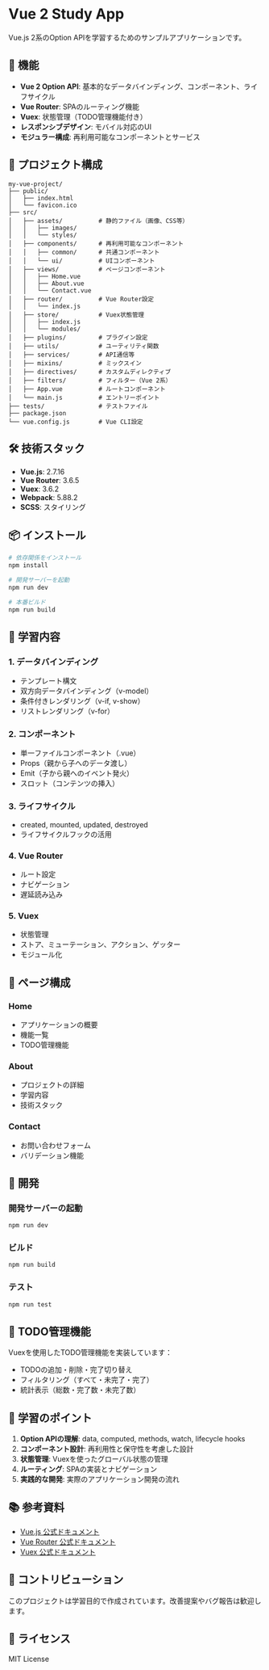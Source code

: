 # Vue 2 Study App

Vue.js 2系のOption APIを学習するためのサンプルアプリケーションです。

## 🚀 機能

- **Vue 2 Option API**: 基本的なデータバインディング、コンポーネント、ライフサイクル
- **Vue Router**: SPAのルーティング機能
- **Vuex**: 状態管理（TODO管理機能付き）
- **レスポンシブデザイン**: モバイル対応のUI
- **モジュラー構成**: 再利用可能なコンポーネントとサービス

## 📁 プロジェクト構成

```
my-vue-project/
├── public/
│   ├── index.html
│   └── favicon.ico
├── src/
│   ├── assets/          # 静的ファイル（画像、CSS等）
│   │   ├── images/
│   │   └── styles/
│   ├── components/      # 再利用可能なコンポーネント
│   │   ├── common/      # 共通コンポーネント
│   │   └── ui/          # UIコンポーネント
│   ├── views/           # ページコンポーネント
│   │   ├── Home.vue
│   │   ├── About.vue
│   │   └── Contact.vue
│   ├── router/          # Vue Router設定
│   │   └── index.js
│   ├── store/           # Vuex状態管理
│   │   ├── index.js
│   │   └── modules/
│   ├── plugins/         # プラグイン設定
│   ├── utils/           # ユーティリティ関数
│   ├── services/        # API通信等
│   ├── mixins/          # ミックスイン
│   ├── directives/      # カスタムディレクティブ
│   ├── filters/         # フィルター（Vue 2系）
│   ├── App.vue          # ルートコンポーネント
│   └── main.js          # エントリーポイント
├── tests/               # テストファイル
├── package.json
└── vue.config.js        # Vue CLI設定
```

## 🛠️ 技術スタック

- **Vue.js**: 2.7.16
- **Vue Router**: 3.6.5
- **Vuex**: 3.6.2
- **Webpack**: 5.88.2
- **SCSS**: スタイリング

## 📦 インストール

```bash
# 依存関係をインストール
npm install

# 開発サーバーを起動
npm run dev

# 本番ビルド
npm run build
```

## 🎯 学習内容

### 1. データバインディング
- テンプレート構文
- 双方向データバインディング（v-model）
- 条件付きレンダリング（v-if, v-show）
- リストレンダリング（v-for）

### 2. コンポーネント
- 単一ファイルコンポーネント（.vue）
- Props（親から子へのデータ渡し）
- Emit（子から親へのイベント発火）
- スロット（コンテンツの挿入）

### 3. ライフサイクル
- created, mounted, updated, destroyed
- ライフサイクルフックの活用

### 4. Vue Router
- ルート設定
- ナビゲーション
- 遅延読み込み

### 5. Vuex
- 状態管理
- ストア、ミューテーション、アクション、ゲッター
- モジュール化

## 🎨 ページ構成

### Home
- アプリケーションの概要
- 機能一覧
- TODO管理機能

### About
- プロジェクトの詳細
- 学習内容
- 技術スタック

### Contact
- お問い合わせフォーム
- バリデーション機能

## 🔧 開発

### 開発サーバーの起動
```bash
npm run dev
```

### ビルド
```bash
npm run build
```

### テスト
```bash
npm run test
```

## 📝 TODO管理機能

Vuexを使用したTODO管理機能を実装しています：

- TODOの追加・削除・完了切り替え
- フィルタリング（すべて・未完了・完了）
- 統計表示（総数・完了数・未完了数）

## 🎯 学習のポイント

1. **Option APIの理解**: data, computed, methods, watch, lifecycle hooks
2. **コンポーネント設計**: 再利用性と保守性を考慮した設計
3. **状態管理**: Vuexを使ったグローバル状態の管理
4. **ルーティング**: SPAの実装とナビゲーション
5. **実践的な開発**: 実際のアプリケーション開発の流れ

## 📚 参考資料

- [Vue.js 公式ドキュメント](https://v2.vuejs.org/)
- [Vue Router 公式ドキュメント](https://router.vuejs.org/)
- [Vuex 公式ドキュメント](https://vuex.vuejs.org/)

## 🤝 コントリビューション

このプロジェクトは学習目的で作成されています。改善提案やバグ報告は歓迎します。

## 📄 ライセンス

MIT License